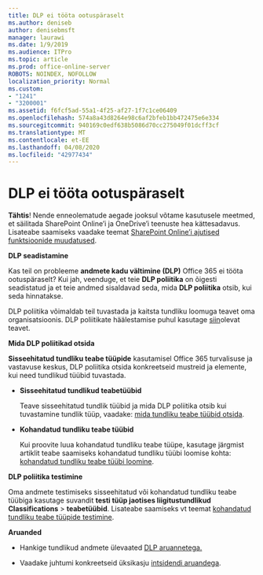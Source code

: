```yaml
---
title: DLP ei tööta ootuspäraselt
ms.author: deniseb
author: denisebmsft
manager: laurawi
ms.date: 1/9/2019
ms.audience: ITPro
ms.topic: article
ms.prod: office-online-server
ROBOTS: NOINDEX, NOFOLLOW
localization_priority: Normal
ms.custom:
- "1241"
- "3200001"
ms.assetid: f6fcf5ad-55a1-4f25-af27-1f7c1ce06409
ms.openlocfilehash: 574a8a43d8264e98c6af2bfeb1bb472475e6e334
ms.sourcegitcommit: 940169c0edf638b5086d70cc275049f01dcff3cf
ms.translationtype: MT
ms.contentlocale: et-EE
ms.lasthandoff: 04/08/2020
ms.locfileid: "42977434"
---
```

# <a name="dlp-not-working-as-expected"></a>DLP ei tööta ootuspäraselt

**Tähtis**! Nende enneolematude aegade jooksul võtame kasutusele meetmed, et säilitada SharePoint Online’i ja OneDrive’i teenuste hea kättesadavus. Lisateabe saamiseks vaadake teemat [SharePoint Online’i ajutised funktsioonide muudatused](https://aka.ms/ODSPAdjustments).

 **DLP seadistamine**

Kas teil on probleeme **andmete kadu vältimine (DLP)** Office 365 ei tööta ootuspäraselt? Kui jah, veenduge, et teie **DLP poliitika** on õigesti seadistatud ja et teie andmed sisaldavad seda, mida **DLP poliitika** otsib, kui seda hinnatakse.
  
DLP poliitika võimaldab teil tuvastada ja kaitsta tundliku loomuga teavet oma organisatsioonis. DLP poliitikate häälestamise puhul kasutage [siin](https://docs.microsoft.com/office365/securitycompliance/prevent-data-loss#set-up-dlp)olevat teavet.
  
 **Mida DLP poliitikad otsida**
  
**Sisseehitatud tundliku teabe tüüpide** kasutamisel Office 365 turvalisuse ja vastavuse keskus, DLP poliitika otsida konkreetseid mustreid ja elemente, kui need tundlikud tüübid tuvastada.
  
- **Sisseehitatud tundlikud teabetüübid**

    Teave sisseehitatud tundlik tüübid ja mida DLP poliitika otsib kui tuvastamine tundlik tüüp, vaadake: [mida tundliku teabe tüübid otsida](https://docs.microsoft.com/office365/securitycompliance/what-the-sensitive-information-types-look-for).

- **Kohandatud tundliku teabe tüübid**

    Kui proovite luua kohandatud tundliku teabe tüüpe, kasutage järgmist artiklit teabe saamiseks kohandatud tundliku tüübi loomise kohta: [kohandatud tundliku teabe tüübi loomine](https://docs.microsoft.com/office365/securitycompliance/create-a-custom-sensitive-information-type).

**DLP poliitika testimine**

Oma andmete testimiseks sisseehitatud või kohandatud tundliku teabe tüübiga kasutage suvandit **testi tüüp jaotises liigitustundlikud** **Classifications** > **teabetüübid**. Lisateabe saamiseks vt teemat [kohandatud tundliku teabe tüüpide testimine](https://docs.microsoft.com/office365/securitycompliance/create-a-custom-sensitive-information-type#test-custom-sensitive-information-types-in-the-security--compliance-center).

 **Aruanded**
  
- Hankige tundlikud andmete ülevaated [DLP aruannetega.](https://docs.microsoft.com/office365/securitycompliance/data-loss-prevention-policies#dlp-reports)

- Vaadake juhtumi konkreetseid üksikasju [intsidendi aruandega](https://docs.microsoft.com/office365/securitycompliance/data-loss-prevention-policies#incident-reports).
